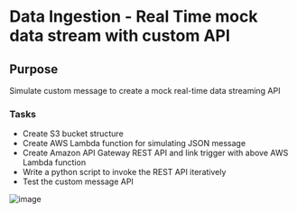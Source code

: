 # Data Ingestion - Real Time mock data stream with custom API

## Purpose
Simulate custom message to create a mock real-time data streaming API

### Tasks
- Create S3 bucket structure
- Create AWS Lambda function for simulating JSON message
- Create Amazon API Gateway REST API and link trigger with above AWS Lambda function
- Write a python script to invoke the REST API iteratively
- Test the custom message API

![image](https://user-images.githubusercontent.com/62712515/224165983-cf5b2e2a-7f3c-4cf4-9412-0539d9fab64d.png)

